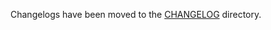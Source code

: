 Changelogs have been moved to the [CHANGELOG](https://github.com/antrea-io/antrea/blob/v2.1.0-beta.0/CHANGELOG) directory.
